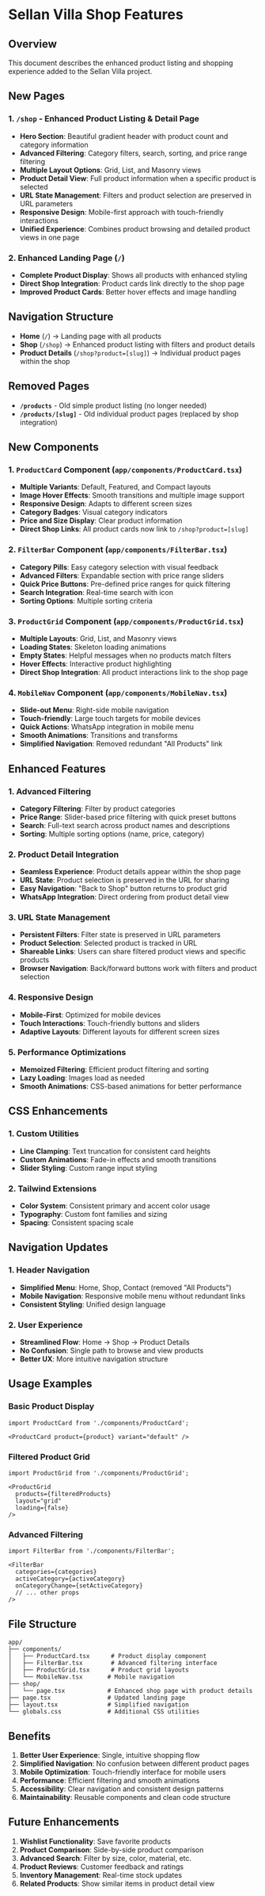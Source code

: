 # Sellan Villa Shop Features

## Overview
This document describes the enhanced product listing and shopping experience added to the Sellan Villa project.

## New Pages

### 1. `/shop` - Enhanced Product Listing & Detail Page
- **Hero Section**: Beautiful gradient header with product count and category information
- **Advanced Filtering**: Category filters, search, sorting, and price range filtering
- **Multiple Layout Options**: Grid, List, and Masonry views
- **Product Detail View**: Full product information when a specific product is selected
- **URL State Management**: Filters and product selection are preserved in URL parameters
- **Responsive Design**: Mobile-first approach with touch-friendly interactions
- **Unified Experience**: Combines product browsing and detailed product views in one page

### 2. Enhanced Landing Page (`/`)
- **Complete Product Display**: Shows all products with enhanced styling
- **Direct Shop Integration**: Product cards link directly to the shop page
- **Improved Product Cards**: Better hover effects and image handling

## Navigation Structure
- **Home** (`/`) → Landing page with all products
- **Shop** (`/shop`) → Enhanced product listing with filters and product details
- **Product Details** (`/shop?product=[slug]`) → Individual product pages within the shop

## Removed Pages
- **`/products`** - Old simple product listing (no longer needed)
- **`/products/[slug]`** - Old individual product pages (replaced by shop integration)

## New Components

### 1. `ProductCard` Component (`app/components/ProductCard.tsx`)
- **Multiple Variants**: Default, Featured, and Compact layouts
- **Image Hover Effects**: Smooth transitions and multiple image support
- **Responsive Design**: Adapts to different screen sizes
- **Category Badges**: Visual category indicators
- **Price and Size Display**: Clear product information
- **Direct Shop Links**: All product cards now link to `/shop?product=[slug]`

### 2. `FilterBar` Component (`app/components/FilterBar.tsx`)
- **Category Pills**: Easy category selection with visual feedback
- **Advanced Filters**: Expandable section with price range sliders
- **Quick Price Buttons**: Pre-defined price ranges for quick filtering
- **Search Integration**: Real-time search with icon
- **Sorting Options**: Multiple sorting criteria

### 3. `ProductGrid` Component (`app/components/ProductGrid.tsx`)
- **Multiple Layouts**: Grid, List, and Masonry views
- **Loading States**: Skeleton loading animations
- **Empty States**: Helpful messages when no products match filters
- **Hover Effects**: Interactive product highlighting
- **Direct Shop Integration**: All product interactions link to the shop page

### 4. `MobileNav` Component (`app/components/MobileNav.tsx`)
- **Slide-out Menu**: Right-side mobile navigation
- **Touch-friendly**: Large touch targets for mobile devices
- **Quick Actions**: WhatsApp integration in mobile menu
- **Smooth Animations**: Transitions and transforms
- **Simplified Navigation**: Removed redundant "All Products" link

## Enhanced Features

### 1. Advanced Filtering
- **Category Filtering**: Filter by product categories
- **Price Range**: Slider-based price filtering with quick preset buttons
- **Search**: Full-text search across product names and descriptions
- **Sorting**: Multiple sorting options (name, price, category)

### 2. Product Detail Integration
- **Seamless Experience**: Product details appear within the shop page
- **URL State**: Product selection is preserved in the URL for sharing
- **Easy Navigation**: "Back to Shop" button returns to product grid
- **WhatsApp Integration**: Direct ordering from product detail view

### 3. URL State Management
- **Persistent Filters**: Filter state is preserved in URL parameters
- **Product Selection**: Selected product is tracked in URL
- **Shareable Links**: Users can share filtered product views and specific products
- **Browser Navigation**: Back/forward buttons work with filters and product selection

### 4. Responsive Design
- **Mobile-First**: Optimized for mobile devices
- **Touch Interactions**: Touch-friendly buttons and sliders
- **Adaptive Layouts**: Different layouts for different screen sizes

### 5. Performance Optimizations
- **Memoized Filtering**: Efficient product filtering and sorting
- **Lazy Loading**: Images load as needed
- **Smooth Animations**: CSS-based animations for better performance

## CSS Enhancements

### 1. Custom Utilities
- **Line Clamping**: Text truncation for consistent card heights
- **Custom Animations**: Fade-in effects and smooth transitions
- **Slider Styling**: Custom range input styling

### 2. Tailwind Extensions
- **Color System**: Consistent primary and accent color usage
- **Typography**: Custom font families and sizing
- **Spacing**: Consistent spacing scale

## Navigation Updates

### 1. Header Navigation
- **Simplified Menu**: Home, Shop, Contact (removed "All Products")
- **Mobile Navigation**: Responsive mobile menu without redundant links
- **Consistent Styling**: Unified design language

### 2. User Experience
- **Streamlined Flow**: Home → Shop → Product Details
- **No Confusion**: Single path to browse and view products
- **Better UX**: More intuitive navigation structure

## Usage Examples

### Basic Product Display
```tsx
import ProductCard from './components/ProductCard';

<ProductCard product={product} variant="default" />
```

### Filtered Product Grid
```tsx
import ProductGrid from './components/ProductGrid';

<ProductGrid 
  products={filteredProducts} 
  layout="grid" 
  loading={false} 
/>
```

### Advanced Filtering
```tsx
import FilterBar from './components/FilterBar';

<FilterBar
  categories={categories}
  activeCategory={activeCategory}
  onCategoryChange={setActiveCategory}
  // ... other props
/>
```

## File Structure
```
app/
├── components/
│   ├── ProductCard.tsx      # Product display component
│   ├── FilterBar.tsx        # Advanced filtering interface
│   ├── ProductGrid.tsx      # Product grid layouts
│   └── MobileNav.tsx       # Mobile navigation
├── shop/
│   └── page.tsx            # Enhanced shop page with product details
├── page.tsx                # Updated landing page
├── layout.tsx              # Simplified navigation
└── globals.css             # Additional CSS utilities
```

## Benefits

1. **Better User Experience**: Single, intuitive shopping flow
2. **Simplified Navigation**: No confusion between different product pages
3. **Mobile Optimization**: Touch-friendly interface for mobile users
4. **Performance**: Efficient filtering and smooth animations
5. **Accessibility**: Clear navigation and consistent design patterns
6. **Maintainability**: Reusable components and clean code structure

## Future Enhancements

1. **Wishlist Functionality**: Save favorite products
2. **Product Comparison**: Side-by-side product comparison
3. **Advanced Search**: Filter by size, color, material, etc.
4. **Product Reviews**: Customer feedback and ratings
5. **Inventory Management**: Real-time stock updates
6. **Related Products**: Show similar items in product detail view
